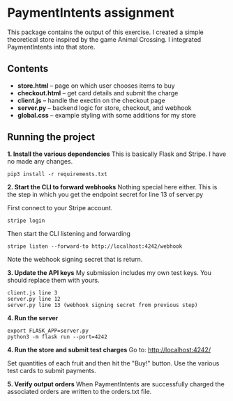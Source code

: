 
# PaymentIntents assignment

This package contains the output of this exercise. I created a simple theoretical store inspired by the game Animal Crossing. I integrated PaymentIntents into that store.

## Contents
-   **store.html** – page on which user chooses items to buy
-   **checkout.html** – get card details and submit the charge
-   **client.js** – handle the exectin on the checkout page  
-   **server.py** – backend logic for store, checkout, and webhook
- **global.css** – example styling with some additions for my store

## Running the project

**1. Install the various dependencies** 
This is basically Flask and Stripe. I have no made any changes. 

```
pip3 install -r requirements.txt
```

**2. Start the CLI to forward webhooks**
Nothing special here either. This is the step in which you get the endpoint secret for line 13 of server.py

First connect to your Stripe account.
```
stripe login
```
Then start the CLI listening and forwarding
```
stripe listen --forward-to http://localhost:4242/webhook
```
Note the webhook signing secret that is return. 

**3. Update the API keys**
My submission includes my own test keys. You should replace them with yours.
```
client.js line 3
server.py line 12
server.py line 13 (webhook signing secret from previous step)
```

**4. Run the server**

```
export FLASK_APP=server.py
python3 -m flask run --port=4242
```

**4. Run the store and submit test charges**
Go to:  [http://localhost:4242/](http://localhost:4242/)

Set quantities of each fruit and then hit the "Buy!" button. Use the various test cards to submit payments. 

**5. Verify output orders**
When PaymentIntents are successfully charged the associated orders are written to the orders.txt file. 
